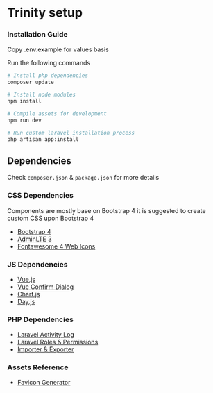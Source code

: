 # Trinity setup

### Installation Guide
Copy .env.example for values basis

Run the following commands

```bash
# Install php dependencies
composer update

# Install node modules
npm install

# Compile assets for development
npm run dev

# Run custom laravel installation process
php artisan app:install
```

## Dependencies
Check ```composer.json``` & ```package.json``` for more details

### CSS Dependencies
Components are mostly base on Bootstrap 4 it is suggested to create custom CSS upon Bootstrap 4
- [Bootstrap 4](https://getbootstrap.com/docs/4.3/getting-started/introduction/)
- [AdminLTE 3](https://adminlte.io/themes/dev/AdminLTE/index.html)
- [Fontawesome 4 Web Icons](https://fontawesome.com/icons?d=gallery&s=solid&m=free)

### JS Dependencies
- [Vue.js](https://vuetifyjs.com/)
- [Vue Confirm Dialog](https://www.npmjs.com/package/vuejs-dialog)
- [Chart.js](https://www.chartjs.org/docs/latest/)
- [Day.js ](https://github.com/iamkun/dayjs)

### PHP Dependencies
- [Laravel Activity Log](https://docs.spatie.be/laravel-activitylog/v2/introduction)
- [Laravel Roles & Permissions](https://github.com/spatie/laravel-permission)
- [Importer & Exporter](https://docs.laravel-excel.com/3.1/getting-started/)

### Assets Reference
- [Favicon Generator](https://www.favicon-generator.org)
